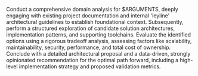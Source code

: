 Conduct a comprehensive domain analysis for $ARGUMENTS, deeply engaging with existing project documentation and internal 'leyline' architectural guidelines to establish foundational context. Subsequently, perform a structured exploration of candidate solution architectures, implementation patterns, and supporting toolchains. Evaluate the identified options using a rigorous tradeoff analysis, assessing factors like scalability, maintainability, security, performance, and total cost of ownership. Conclude with a detailed architectural proposal and a data-driven, strongly opinionated recommendation for the optimal path forward, including a high-level implementation strategy and proposed validation metrics.

